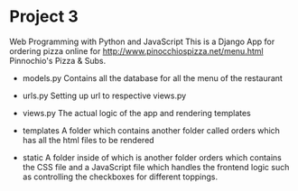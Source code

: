 # Project 3

Web Programming with Python and JavaScript
This is a Django App for ordering pizza online for http://www.pinocchiospizza.net/menu.html Pinnochio's Pizza & Subs.

* models.py
Contains all the database for all the menu of the restaurant

* urls.py
Setting up url to respective views.py

* views.py
The actual logic of the app and rendering templates

* templates
A folder which contains another folder called orders which has all the html files to be rendered

* static
A folder inside of which is another folder orders which contains the CSS file and a JavaScript file which handles the frontend logic such as controlling the checkboxes for different toppings.
